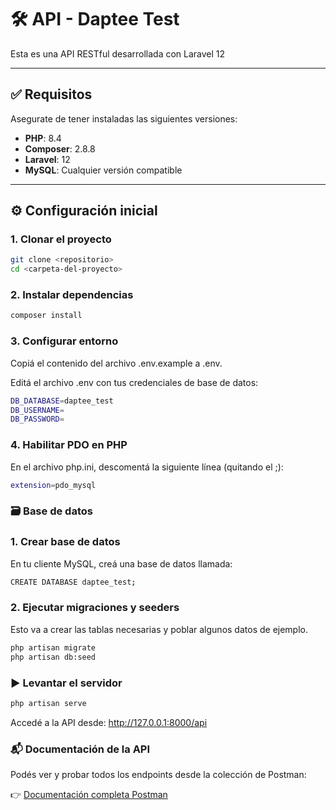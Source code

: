 # 🛠️ API - Daptee Test

Esta es una API RESTful desarrollada con Laravel 12

---

## ✅ Requisitos

Asegurate de tener instaladas las siguientes versiones:

-   **PHP**: 8.4
-   **Composer**: 2.8.8
-   **Laravel**: 12
-   **MySQL**: Cualquier versión compatible

---

## ⚙️ Configuración inicial

### 1. Clonar el proyecto

```bash
git clone <repositorio>
cd <carpeta-del-proyecto>
```

### 2. Instalar dependencias

```bash
composer install
```

### 3. Configurar entorno

Copiá el contenido del archivo .env.example a .env.

Editá el archivo .env con tus credenciales de base de datos:

```bash
DB_DATABASE=daptee_test
DB_USERNAME=
DB_PASSWORD=
```

### 4. Habilitar PDO en PHP

En el archivo php.ini, descomentá la siguiente línea (quitando el ;):

```bash
extension=pdo_mysql
```

### 🗃️ Base de datos

### 1. Crear base de datos

En tu cliente MySQL, creá una base de datos llamada:

```bash
CREATE DATABASE daptee_test;
```

### 2. Ejecutar migraciones y seeders

Esto va a crear las tablas necesarias y poblar algunos datos de ejemplo.

```bash
php artisan migrate
php artisan db:seed
```

### ▶️ Levantar el servidor

```bash
php artisan serve
```

Accedé a la API desde:
http://127.0.0.1:8000/api

### 📬 Documentación de la API

Podés ver y probar todos los endpoints desde la colección de Postman:

👉 [Documentación completa Postman](https://documenter.getpostman.com/view/44085084/2sB2cbZdXS)
